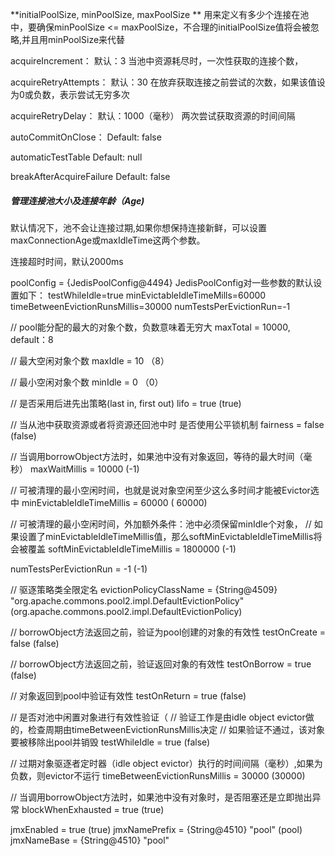 
**initialPoolSize, minPoolSize, maxPoolSize **
用来定义有多少个连接在池中，要确保minPoolSize <= maxPoolSize，不合理的initialPoolSize值将会被忽略,并且用minPoolSize来代替

acquireIncrement：
默认：3
当池中资源耗尽时，一次性获取的连接个数，

acquireRetryAttempts：
默认：30
在放弃获取连接之前尝试的次数，如果该值设为0或负数，表示尝试无穷多次

acquireRetryDelay：
默认：1000（毫秒）
两次尝试获取资源的时间间隔

autoCommitOnClose：
Default: false


automaticTestTable
Default: null

breakAfterAcquireFailure
Default: false


##### 管理连接池大小及连接年龄（Age)
默认情况下，池不会让连接过期,如果你想保持连接新鲜，可以设置maxConnectionAge或maxIdleTime这两个参数。






连接超时时间，默认2000ms

poolConfig = {JedisPoolConfig@4494}
	JedisPoolConfig对一些参数的默认设置如下：
	testWhileIdle=true
	minEvictableIdleTimeMills=60000
	timeBetweenEvictionRunsMillis=30000
	numTestsPerEvictionRun=-1

 // pool能分配的最大的对象个数，负数意味着无穷大
 maxTotal = 10000,  default：8

 // 最大空闲对象个数
 maxIdle = 10 （8）

 // 最小空闲对象个数
 minIdle = 0 （0）

 // 是否采用后进先出策略(last in, first out)
 lifo = true (true)
 
 // 当从池中获取资源或者将资源还回池中时 是否使用公平锁机制 
 fairness = false (false)
 
 // 当调用borrowObject方法时，如果池中没有对象返回，等待的最大时间（毫秒）
 maxWaitMillis = 10000 (-1)
 
 // 可被清理的最小空闲时间，也就是说对象空闲至少这么多时间才能被Evictor选中
 minEvictableIdleTimeMillis = 60000 ( 60000)

 // 可被清理的最小空闲时间，外加额外条件：池中必须保留minIdle个对象，
 // 如果设置了minEvictableIdleTimeMillis值，那么softMinEvictableIdleTimeMillis将会被覆盖
 softMinEvictableIdleTimeMillis = 1800000 (-1)

 numTestsPerEvictionRun = -1 (-1)

 // 驱逐策略类全限定名
 evictionPolicyClassName = {String@4509} "org.apache.commons.pool2.impl.DefaultEvictionPolicy" (org.apache.commons.pool2.impl.DefaultEvictionPolicy)
 
 // borrowObject方法返回之前，验证为pool创建的对象的有效性
 testOnCreate = false (false) 
 
 // borrowObject方法返回之前，验证返回对象的有效性
 testOnBorrow = true (false)
 
 // 对象返回到pool中验证有效性
 testOnReturn = true (false)
 
 // 是否对池中闲置对象进行有效性验证（
 // 验证工作是由idle object evictor做的，检查周期由timeBetweenEvictionRunsMillis决定
 // 如果验证不通过，该对象要被移除出pool并销毁
 testWhileIdle = true (false)
 
 // 过期对象驱逐者定时器（idle object evictor）执行的时间间隔（毫秒）,如果为负数，则evictor不运行
 timeBetweenEvictionRunsMillis = 30000 (30000)
 
 // 当调用borrowObject方法时，如果池中没有对象时，是否阻塞还是立即抛出异常
 blockWhenExhausted = true (true)
 
 jmxEnabled = true (true)
 jmxNamePrefix = {String@4510} "pool" (pool)
 jmxNameBase = {String@4510} "pool"

